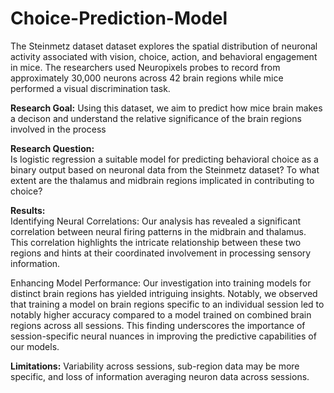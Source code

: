 # Choice-Prediction-Model
The Steinmetz dataset dataset explores the spatial distribution of neuronal activity associated with vision, choice, action, and behavioral engagement in mice. The researchers used Neuropixels probes to record from approximately 30,000 neurons across 42 brain regions while mice performed a visual discrimination task.

**Research Goal:**
Using this dataset, we aim to predict how mice brain makes a decison and understand the relative significance of the brain regions involved in the process 

**Research Question:**\
Is logistic regression a suitable model for predicting behavioral choice as a binary output based on neuronal data from the Steinmetz dataset? To what extent are the thalamus and midbrain regions implicated in contributing to choice?

**Results:**\
Identifying Neural Correlations: Our analysis has revealed a significant correlation between neural firing patterns in the midbrain and thalamus. This correlation highlights the intricate relationship between these two regions and hints at their coordinated involvement in processing sensory information.

Enhancing Model Performance: Our investigation into training models for distinct brain regions has yielded intriguing insights. Notably, we observed that training a model on brain regions specific to an individual session led to notably higher accuracy compared to a model trained on combined brain regions across all sessions. This finding underscores the importance of session-specific neural nuances in improving the predictive capabilities of our models.

**Limitations:**
Variability across sessions, sub-region data may be more specific, and loss of information averaging neuron data across sessions. 
